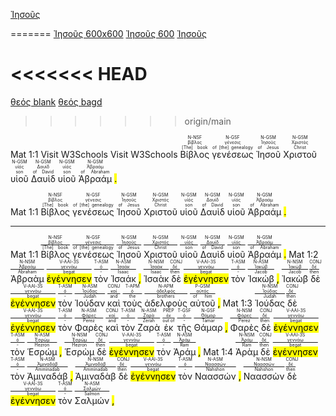 <a href="https://bible.fhl.net/new/s.php?N=0&k=05547&m=" onClick="PuP=window.open('https://bible.fhl.net/new/s.php?N=0&k=05547&m=','PuP','width=600,height=600'); return false;">Ἰησοῦς</a>

=======
<a href="" onClick="PuP=window.open('https://bible.fhl.net/new/s.php?N=0&k=05547&m=','PuP','width=600, height=600');">Ἰησοῦς 600x600</a>
<a href="" onClick="PuP=window.open('https://bible.fhl.net/new/s.php?N=0&k=05547&m=','PuP','width=600');">Ἰησοῦς 600</a>
<a href="" onClick="PuP=window.open('https://bible.fhl.net/new/s.php?N=0&k=05547&m=','PuP');">Ἰησοῦς</a>

<<<<<<< HEAD
=======

<a href="https://bible.fhl.net/new/s.php?N=0&k=01078&m=" target="_blank">θεός blank</a>
<a href="https://bible.fhl.net/new/s.php?N=0&k=01078&m=" target="bagd">θεός bagd</a>
>>>>>>> origin/main



Mat 1:1  Visit W3Schools Visit W3Schools <RUBY><ruby><ruby>Βίβλος<rt>[The] book</rt></ruby><rt>βίβλος</rt></ruby><rt>N-NSF</rt></RUBY>  <RUBY><ruby><ruby>γενέσεως<rt>of [the] genealogy</rt></ruby><rt>γένεσις</rt></ruby><rt>N-GSF</rt></RUBY>  <RUBY><ruby><ruby>Ἰησοῦ<rt>of Jesus</rt></ruby><rt>Ἰησοῦς</rt></ruby><rt>N-GSM</rt></RUBY>  <RUBY><ruby><ruby>Χριστοῦ<rt>Christ</rt></ruby><rt>Χριστός</rt></ruby><rt>N-GSM</rt></RUBY>  <RUBY><ruby><ruby>υἱοῦ<rt>son</rt></ruby><rt>υἱός</rt></ruby><rt>N-GSM</rt></RUBY>  <RUBY><ruby><ruby>Δαυὶδ<rt>of David</rt></ruby><rt>Δαυίδ</rt></ruby><rt>N-GSM</rt></RUBY>  <RUBY><ruby><ruby>υἱοῦ<rt>son</rt></ruby><rt>υἱός</rt></ruby><rt>N-GSM</rt></RUBY>  <RUBY><ruby><ruby>Ἀβραάμ<rt>of Abraham</rt></ruby><rt>Ἀβραάμ</rt></ruby><rt>N-GSM</rt></RUBY> <mark class='punctuation'>.</mark>  <mark class='paragraph'></mark> 




Mat 1:1  <RUBY><ruby><ruby>Βίβλος<rt>[The] book</rt></ruby><rt>βίβλος</rt></ruby><rt>N-NSF</rt></RUBY>  <RUBY><ruby><ruby>γενέσεως<rt>of [the] genealogy</rt></ruby><rt>γένεσις</rt></ruby><rt>N-GSF</rt></RUBY>  <RUBY><ruby><ruby>Ἰησοῦ<rt>of Jesus</rt></ruby><rt>Ἰησοῦς</rt></ruby><rt>N-GSM</rt></RUBY>  <RUBY><ruby><ruby>Χριστοῦ<rt>Christ</rt></ruby><rt>Χριστός</rt></ruby><rt>N-GSM</rt></RUBY>  <RUBY><ruby><ruby>υἱοῦ<rt>son</rt></ruby><rt>υἱός</rt></ruby><rt>N-GSM</rt></RUBY>  <RUBY><ruby><ruby>Δαυὶδ<rt>of David</rt></ruby><rt>Δαυίδ</rt></ruby><rt>N-GSM</rt></RUBY>  <RUBY><ruby><ruby>υἱοῦ<rt>son</rt></ruby><rt>υἱός</rt></ruby><rt>N-GSM</rt></RUBY>  <RUBY><ruby><ruby>Ἀβραάμ<rt>of Abraham</rt></ruby><rt>Ἀβραάμ</rt></ruby><rt>N-GSM</rt></RUBY> <mark class='punctuation'>.</mark>  <mark class='paragraph'></mark> 



---
Mat 1:1  <RUBY><ruby><ruby>Βίβλος<rt>[The] book</rt></ruby><rt><a href="https://bible.fhl.net/new/s.php?N=0&k=00976&m=" target="_blank">βίβλος</a></rt></ruby><rt>N-NSF</rt></RUBY>  <RUBY><ruby><ruby>γενέσεως<rt>of [the] genealogy</rt></ruby><rt><a href="https://bible.fhl.net/new/s.php?N=0&k=01078&m=" target="_blank">γένεσις</a></rt></ruby><rt>N-GSF</rt></RUBY>  <RUBY><ruby><ruby>Ἰησοῦ<rt>of Jesus</rt></ruby><rt><a href="https://bible.fhl.net/new/s.php?N=0&k=02424&m=" target="_blank">Ἰησοῦς</a></rt></ruby><rt>N-GSM</rt></RUBY>  <RUBY><ruby><ruby>Χριστοῦ<rt>Christ</rt></ruby><rt><a href="https://bible.fhl.net/new/s.php?N=0&k=05547&m=" target="_blank">Χριστός</a></rt></ruby><rt>N-GSM</rt></RUBY>  <RUBY><ruby><ruby>υἱοῦ<rt>son</rt></ruby><rt><a href="https://bible.fhl.net/new/s.php?N=0&k=05207&m=" target="_blank">υἱός</a></rt></ruby><rt>N-GSM</rt></RUBY>  <RUBY><ruby><ruby>Δαυὶδ<rt>of David</rt></ruby><rt><a href="https://bible.fhl.net/new/s.php?N=0&k=01138&m=" target="_blank">Δαυίδ</a></rt></ruby><rt>N-GSM</rt></RUBY>  <RUBY><ruby><ruby>υἱοῦ<rt>son</rt></ruby><rt><a href="https://bible.fhl.net/new/s.php?N=0&k=05207&m=" target="_blank">υἱός</a></rt></ruby><rt>N-GSM</rt></RUBY>  <RUBY><ruby><ruby>Ἀβραάμ<rt>of Abraham</rt></ruby><rt><a href="https://bible.fhl.net/new/s.php?N=0&k=00011&m=" target="_blank">Ἀβραάμ</a></rt></ruby><rt>N-GSM</rt></RUBY> <mark class='punctuation'>.</mark>  <mark class='paragraph'></mark> 
Mat 1:2  <RUBY><ruby><ruby>Ἀβραὰμ<rt>Abraham</rt></ruby><rt><a href="https://bible.fhl.net/new/s.php?N=0&k=00011&m=" target="_blank">Ἀβραάμ</a></rt></ruby><rt>N-NSM</rt></RUBY>  <RUBY><ruby><ruby><mark class='verb'>ἐγέννησεν</mark><rt>begat</rt></ruby><rt><a href="https://bible.fhl.net/new/s.php?N=0&k=01080&m=" target="_blank">γεννάω</a></rt></ruby><rt>V-AAI-3S</rt></RUBY>  <RUBY><ruby><ruby>τὸν<rt>-</rt></ruby><rt><a href="https://bible.fhl.net/new/s.php?N=0&k=03588&m=" target="_blank">ὀ</a></rt></ruby><rt>T-ASM</rt></RUBY>  <RUBY><ruby><ruby>Ἰσαάκ<rt>Isaac</rt></ruby><rt><a href="https://bible.fhl.net/new/s.php?N=0&k=02464&m=" target="_blank">Ἰσαάκ</a></rt></ruby><rt>N-ASM</rt></RUBY> <mark class='punctuation'>,</mark>   <RUBY><ruby><ruby>Ἰσαὰκ<rt>Isaac</rt></ruby><rt><a href="https://bible.fhl.net/new/s.php?N=0&k=02464&m=" target="_blank">Ἰσαάκ</a></rt></ruby><rt>N-NSM</rt></RUBY>  <RUBY><ruby><ruby>δὲ<rt>then</rt></ruby><rt><a href="https://bible.fhl.net/new/s.php?N=0&k=01161&m=" target="_blank">δέ</a></rt></ruby><rt>CONJ</rt></RUBY>  <RUBY><ruby><ruby><mark class='verb'>ἐγέννησεν</mark><rt>begat</rt></ruby><rt><a href="https://bible.fhl.net/new/s.php?N=0&k=01080&m=" target="_blank">γεννάω</a></rt></ruby><rt>V-AAI-3S</rt></RUBY>  <RUBY><ruby><ruby>τὸν<rt>-</rt></ruby><rt><a href="https://bible.fhl.net/new/s.php?N=0&k=03588&m=" target="_blank">ὀ</a></rt></ruby><rt>T-ASM</rt></RUBY>  <RUBY><ruby><ruby>Ἰακώβ<rt>Jacob</rt></ruby><rt><a href="https://bible.fhl.net/new/s.php?N=0&k=02384&m=" target="_blank">Ἰακώβ</a></rt></ruby><rt>N-ASM</rt></RUBY> <mark class='punctuation'>,</mark>   <RUBY><ruby><ruby>Ἰακὼβ<rt>Jacob</rt></ruby><rt><a href="https://bible.fhl.net/new/s.php?N=0&k=02384&m=" target="_blank">Ἰακώβ</a></rt></ruby><rt>N-NSM</rt></RUBY>  <RUBY><ruby><ruby>δὲ<rt>then</rt></ruby><rt><a href="https://bible.fhl.net/new/s.php?N=0&k=01161&m=" target="_blank">δέ</a></rt></ruby><rt>CONJ</rt></RUBY>  <RUBY><ruby><ruby><mark class='verb'>ἐγέννησεν</mark><rt>begat</rt></ruby><rt><a href="https://bible.fhl.net/new/s.php?N=0&k=01080&m=" target="_blank">γεννάω</a></rt></ruby><rt>V-AAI-3S</rt></RUBY>  <RUBY><ruby><ruby>τὸν<rt>-</rt></ruby><rt><a href="https://bible.fhl.net/new/s.php?N=0&k=03588&m=" target="_blank">ὀ</a></rt></ruby><rt>T-ASM</rt></RUBY>  <RUBY><ruby><ruby>Ἰούδαν<rt>Judah</rt></ruby><rt><a href="https://bible.fhl.net/new/s.php?N=0&k=02455&m=" target="_blank">Ἰούδας</a></rt></ruby><rt>N-ASM</rt></RUBY>  <RUBY><ruby><ruby>καὶ<rt>and</rt></ruby><rt><a href="https://bible.fhl.net/new/s.php?N=0&k=02532&m=" target="_blank">καί</a></rt></ruby><rt>CONJ</rt></RUBY>  <RUBY><ruby><ruby>τοὺς<rt>the</rt></ruby><rt><a href="https://bible.fhl.net/new/s.php?N=0&k=03588&m=" target="_blank">ὀ</a></rt></ruby><rt>T-APM</rt></RUBY>  <RUBY><ruby><ruby>ἀδελφοὺς<rt>brothers</rt></ruby><rt><a href="https://bible.fhl.net/new/s.php?N=0&k=00080&m=" target="_blank">ἀδελφός</a></rt></ruby><rt>N-APM</rt></RUBY>  <RUBY><ruby><ruby>αὐτοῦ<rt>of him</rt></ruby><rt><a href="https://bible.fhl.net/new/s.php?N=0&k=00846&m=" target="_blank">αὐτός</a></rt></ruby><rt>P-GSM</rt></RUBY> <mark class='punctuation'>,</mark> 
Mat 1:3  <RUBY><ruby><ruby>Ἰούδας<rt>Judah</rt></ruby><rt><a href="https://bible.fhl.net/new/s.php?N=0&k=02455&m=" target="_blank">Ἰούδας</a></rt></ruby><rt>N-NSM</rt></RUBY>  <RUBY><ruby><ruby>δὲ<rt>then</rt></ruby><rt><a href="https://bible.fhl.net/new/s.php?N=0&k=01161&m=" target="_blank">δέ</a></rt></ruby><rt>CONJ</rt></RUBY>  <RUBY><ruby><ruby><mark class='verb'>ἐγέννησεν</mark><rt>begat</rt></ruby><rt><a href="https://bible.fhl.net/new/s.php?N=0&k=01080&m=" target="_blank">γεννάω</a></rt></ruby><rt>V-AAI-3S</rt></RUBY>  <RUBY><ruby><ruby>τὸν<rt>-</rt></ruby><rt><a href="https://bible.fhl.net/new/s.php?N=0&k=03588&m=" target="_blank">ὀ</a></rt></ruby><rt>T-ASM</rt></RUBY>  <RUBY><ruby><ruby>Φαρὲς<rt>Perez</rt></ruby><rt><a href="https://bible.fhl.net/new/s.php?N=0&k=05329&m=" target="_blank">Φάρες</a></rt></ruby><rt>N-ASM</rt></RUBY>  <RUBY><ruby><ruby>καὶ<rt>and</rt></ruby><rt><a href="https://bible.fhl.net/new/s.php?N=0&k=02532&m=" target="_blank">καί</a></rt></ruby><rt>CONJ</rt></RUBY>  <RUBY><ruby><ruby>τὸν<rt>-</rt></ruby><rt><a href="https://bible.fhl.net/new/s.php?N=0&k=03588&m=" target="_blank">ὀ</a></rt></ruby><rt>T-ASM</rt></RUBY>  <RUBY><ruby><ruby>Ζαρὰ<rt>Zerah</rt></ruby><rt><a href="https://bible.fhl.net/new/s.php?N=0&k=02196&m=" target="_blank">Ζαρά</a></rt></ruby><rt>N-ASM</rt></RUBY>  <RUBY><ruby><ruby>ἐκ<rt>out of</rt></ruby><rt><a href="https://bible.fhl.net/new/s.php?N=0&k=01537&m=" target="_blank">ἐκ</a></rt></ruby><rt>PREP</rt></RUBY>  <RUBY><ruby><ruby>τῆς<rt>-</rt></ruby><rt><a href="https://bible.fhl.net/new/s.php?N=0&k=03588&m=" target="_blank">ὀ</a></rt></ruby><rt>T-GSF</rt></RUBY>  <RUBY><ruby><ruby>Θάμαρ<rt>Tamar</rt></ruby><rt><a href="https://bible.fhl.net/new/s.php?N=0&k=02283&m=" target="_blank">Θάμαρ</a></rt></ruby><rt>N-GSF</rt></RUBY> <mark class='punctuation'>,</mark>   <RUBY><ruby><ruby>Φαρὲς<rt>Perez</rt></ruby><rt><a href="https://bible.fhl.net/new/s.php?N=0&k=05329&m=" target="_blank">Φάρες</a></rt></ruby><rt>N-NSM</rt></RUBY>  <RUBY><ruby><ruby>δὲ<rt>then</rt></ruby><rt><a href="https://bible.fhl.net/new/s.php?N=0&k=01161&m=" target="_blank">δέ</a></rt></ruby><rt>CONJ</rt></RUBY>  <RUBY><ruby><ruby><mark class='verb'>ἐγέννησεν</mark><rt>begat</rt></ruby><rt><a href="https://bible.fhl.net/new/s.php?N=0&k=01080&m=" target="_blank">γεννάω</a></rt></ruby><rt>V-AAI-3S</rt></RUBY>  <RUBY><ruby><ruby>τὸν<rt>-</rt></ruby><rt><a href="https://bible.fhl.net/new/s.php?N=0&k=03588&m=" target="_blank">ὀ</a></rt></ruby><rt>T-ASM</rt></RUBY>  <RUBY><ruby><ruby>Ἑσρώμ<rt>Hezron</rt></ruby><rt><a href="https://bible.fhl.net/new/s.php?N=0&k=02074&m=" target="_blank">Ἐσρώμ</a></rt></ruby><rt>N-ASM</rt></RUBY> <mark class='punctuation'>,</mark>   <RUBY><ruby><ruby>Ἑσρὼμ<rt>Hezron</rt></ruby><rt><a href="https://bible.fhl.net/new/s.php?N=0&k=02074&m=" target="_blank">Ἐσρώμ</a></rt></ruby><rt>N-NSM</rt></RUBY>  <RUBY><ruby><ruby>δὲ<rt>then</rt></ruby><rt><a href="https://bible.fhl.net/new/s.php?N=0&k=01161&m=" target="_blank">δέ</a></rt></ruby><rt>CONJ</rt></RUBY>  <RUBY><ruby><ruby><mark class='verb'>ἐγέννησεν</mark><rt>begat</rt></ruby><rt><a href="https://bible.fhl.net/new/s.php?N=0&k=01080&m=" target="_blank">γεννάω</a></rt></ruby><rt>V-AAI-3S</rt></RUBY>  <RUBY><ruby><ruby>τὸν<rt>-</rt></ruby><rt><a href="https://bible.fhl.net/new/s.php?N=0&k=03588&m=" target="_blank">ὀ</a></rt></ruby><rt>T-ASM</rt></RUBY>  <RUBY><ruby><ruby>Ἀράμ<rt>Ram</rt></ruby><rt><a href="https://bible.fhl.net/new/s.php?N=0&k=00689&m=" target="_blank">Ἀράμ</a></rt></ruby><rt>N-ASM</rt></RUBY> <mark class='punctuation'>,</mark> 
Mat 1:4  <RUBY><ruby><ruby>Ἀρὰμ<rt>Ram</rt></ruby><rt><a href="https://bible.fhl.net/new/s.php?N=0&k=00689&m=" target="_blank">Ἀράμ</a></rt></ruby><rt>N-NSM</rt></RUBY>  <RUBY><ruby><ruby>δὲ<rt>then</rt></ruby><rt><a href="https://bible.fhl.net/new/s.php?N=0&k=01161&m=" target="_blank">δέ</a></rt></ruby><rt>CONJ</rt></RUBY>  <RUBY><ruby><ruby><mark class='verb'>ἐγέννησεν</mark><rt>begat</rt></ruby><rt><a href="https://bible.fhl.net/new/s.php?N=0&k=01080&m=" target="_blank">γεννάω</a></rt></ruby><rt>V-AAI-3S</rt></RUBY>  <RUBY><ruby><ruby>τὸν<rt>-</rt></ruby><rt><a href="https://bible.fhl.net/new/s.php?N=0&k=03588&m=" target="_blank">ὀ</a></rt></ruby><rt>T-ASM</rt></RUBY>  <RUBY><ruby><ruby>Ἀμιναδάβ<rt>Amminadab</rt></ruby><rt><a href="https://bible.fhl.net/new/s.php?N=0&k=00284&m=" target="_blank">Ἀμιναδάβ</a></rt></ruby><rt>N-ASM</rt></RUBY> <mark class='punctuation'>,</mark>   <RUBY><ruby><ruby>Ἀμιναδὰβ<rt>Amminadab</rt></ruby><rt><a href="https://bible.fhl.net/new/s.php?N=0&k=00284&m=" target="_blank">Ἀμιναδάβ</a></rt></ruby><rt>N-NSM</rt></RUBY>  <RUBY><ruby><ruby>δὲ<rt>then</rt></ruby><rt><a href="https://bible.fhl.net/new/s.php?N=0&k=01161&m=" target="_blank">δέ</a></rt></ruby><rt>CONJ</rt></RUBY>  <RUBY><ruby><ruby><mark class='verb'>ἐγέννησεν</mark><rt>begat</rt></ruby><rt><a href="https://bible.fhl.net/new/s.php?N=0&k=01080&m=" target="_blank">γεννάω</a></rt></ruby><rt>V-AAI-3S</rt></RUBY>  <RUBY><ruby><ruby>τὸν<rt>-</rt></ruby><rt><a href="https://bible.fhl.net/new/s.php?N=0&k=03588&m=" target="_blank">ὀ</a></rt></ruby><rt>T-ASM</rt></RUBY>  <RUBY><ruby><ruby>Ναασσών<rt>Nahshon</rt></ruby><rt><a href="https://bible.fhl.net/new/s.php?N=0&k=03476&m=" target="_blank">Ναασσών</a></rt></ruby><rt>N-ASM</rt></RUBY> <mark class='punctuation'>,</mark>   <RUBY><ruby><ruby>Ναασσὼν<rt>Nahshon</rt></ruby><rt><a href="https://bible.fhl.net/new/s.php?N=0&k=03476&m=" target="_blank">Ναασσών</a></rt></ruby><rt>N-NSM</rt></RUBY>  <RUBY><ruby><ruby>δὲ<rt>then</rt></ruby><rt><a href="https://bible.fhl.net/new/s.php?N=0&k=01161&m=" target="_blank">δέ</a></rt></ruby><rt>CONJ</rt></RUBY>  <RUBY><ruby><ruby><mark class='verb'>ἐγέννησεν</mark><rt>begat</rt></ruby><rt><a href="https://bible.fhl.net/new/s.php?N=0&k=01080&m=" target="_blank">γεννάω</a></rt></ruby><rt>V-AAI-3S</rt></RUBY>  <RUBY><ruby><ruby>τὸν<rt>-</rt></ruby><rt><a href="https://bible.fhl.net/new/s.php?N=0&k=03588&m=" target="_blank">ὀ</a></rt></ruby><rt>T-ASM</rt></RUBY>  <RUBY><ruby><ruby>Σαλμών<rt>Salmon</rt></ruby><rt><a href="https://bible.fhl.net/new/s.php?N=0&k=04533&m=" target="_blank">Σαλμών</a></rt></ruby><rt>N-ASM</rt></RUBY> <mark class='punctuation'>,</mark> 


